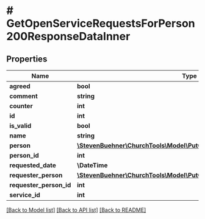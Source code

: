 # # GetOpenServiceRequestsForPerson200ResponseDataInner

## Properties

Name | Type | Description | Notes
------------ | ------------- | ------------- | -------------
**agreed** | **bool** |  | [optional]
**comment** | **string** |  | [optional]
**counter** | **int** |  | [optional]
**id** | **int** |  | [optional]
**is_valid** | **bool** |  | [optional]
**name** | **string** |  | [optional]
**person** | [**\StevenBuehner\ChurchTools\Model\PutCheckinPersons200ResponseData**](PutCheckinPersons200ResponseData.md) |  | [optional]
**person_id** | **int** |  | [optional]
**requested_date** | **\DateTime** |  | [optional]
**requester_person** | [**\StevenBuehner\ChurchTools\Model\PutCheckinPersons200ResponseData**](PutCheckinPersons200ResponseData.md) |  | [optional]
**requester_person_id** | **int** |  | [optional]
**service_id** | **int** |  | [optional]

[[Back to Model list]](../../README.md#models) [[Back to API list]](../../README.md#endpoints) [[Back to README]](../../README.md)
